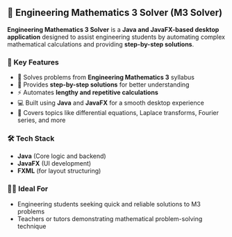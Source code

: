 
## 🧮 Engineering Mathematics 3 Solver (M3 Solver)

**Engineering Mathematics 3 Solver** is a **Java and JavaFX-based desktop application** designed to assist engineering students by automating complex mathematical calculations and providing **step-by-step solutions**.

### 🎯 Key Features

* 📘 Solves problems from **Engineering Mathematics 3** syllabus
* 🧠 Provides **step-by-step solutions** for better understanding
* ⚡ Automates **lengthy and repetitive calculations**
* 💻 Built using **Java** and **JavaFX** for a smooth desktop experience
* 🧮 Covers topics like differential equations, Laplace transforms, Fourier series, and more

### 🛠️ Tech Stack

* **Java** (Core logic and backend)
* **JavaFX** (UI development)
* **FXML** (for layout structuring)

### 👨‍🎓 Ideal For

* Engineering students seeking quick and reliable solutions to M3 problems
* Teachers or tutors demonstrating mathematical problem-solving technique 
